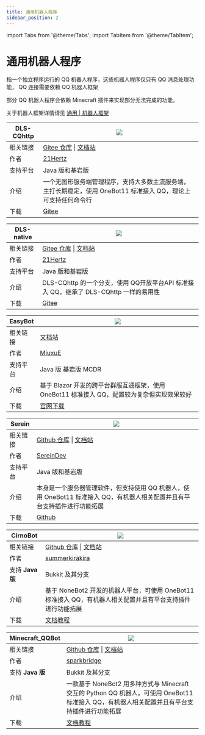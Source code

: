 ```yaml
---
title: 通用机器人程序
sidebar_position: 2
---
```


import Tabs from '@theme/Tabs';
import TabItem from '@theme/TabItem';

# 通用机器人程序

指一个独立程序运行的 QQ 机器人程序，这些机器人程序仅只有 QQ 消息处理功能， QQ 连接需要依赖 QQ 机器人框架

部分 QQ 机器人程序会依赖 Minecraft 插件来实现部分无法完成的功能。

关于机器人框架详情请见 [通用 | 机器人框架](https://nitwikit.8aka.org/advance/bot/framework/)

<Tabs queryString="tyqqbot">
<TabItem value="DLS-CQhttp" label="DLS-CQhttp">

| DLS-CQhttp | ![](https://img.shields.io/badge/状态-积极维护-green?style=for-the-badge) |
| --- | --- |
| 相关链接 | [Gitee 仓库](https://gitee.com/dlcn/dlscq) \| [文档站](https://gitee.com/dlcn/dlscq/wikis) |
| 作者 | [21Hertz](https://gitee.com/dlcn) |
| 支持平台 | Java 版和基岩版 |
| 介绍 | 一个无图形服务端管理程序，支持大多数主流服务端，主打长期稳定，使用 OneBot11 标准接入 QQ，理论上可支持任何命令行 |
| 下载 | [Gitee](https://gitee.com/dlcn/dlscq/releases) |

</TabItem>
<TabItem value="DLS-native" label="DLS-native">

| DLS-native | ![](https://img.shields.io/badge/状态-积极维护-green?style=for-the-badge) |
| --- | --- |
| 相关链接 | [Gitee 仓库](https://gitee.com/dlcn/dlsna) \| [文档站](https://gitee.com/dlcn/dlscq/wikis/%E5%85%B6%E4%BB%96%E6%A1%86%E6%9E%B6/%E5%AE%98%E6%96%B9%E9%A2%91%E9%81%93%E6%9C%BA%E5%99%A8%E4%BA%BA) |
| 作者 | [21Hertz](https://gitee.com/dlcn) |
| 支持平台 | Java 版和基岩版 |
| 介绍 | DLS-CQhttp 的一个分支，使用 QQ开放平台API 标准接入 QQ，继承了 DLS-CQhttp 一样的易用性 |
| 下载 | [Gitee](https://gitee.com/dlcn/dlsna/releases) |

</TabItem>
<TabItem value="EasyBot" label="EasyBot">

| EasyBot | ![](https://img.shields.io/badge/状态-积极维护-green?style=for-the-badge) |
| --- | --- |
| 相关链接 | [文档站](https://docs.inectar.cn/docs/easybot/intor) |
| 作者 | [MiuxuE](https://github.com/zkhssb) |
| 支持平台 | Java 版 基岩版 MCDR |
| 介绍 | 基于 Blazor 开发的跨平台群服互通框架，使用 OneBot11 标准接入 QQ，配置较为复杂但实现效果较好 |
| 下载 | [官网下载](https://docs.inectar.cn/download/easybot) |

</TabItem>
<TabItem value="Serein" label="Serein">

| Serein | ![](https://img.shields.io/badge/状态-积极维护-green?style=for-the-badge) |
| --- | --- |
| 相关链接 | [Github 仓库](https://github.com/SereinDev/Serein) \| [文档站](https://sereindev.github.io/) |
| 作者 | [SereinDev](https://github.com/SereinDev) |
| 支持平台 | Java 版和基岩版 |
| 介绍 | 本身是一个服务器管理软件，但支持使用 QQ 机器人，使用 OneBot11 标准接入 QQ，有机器人相关配置并且有平台支持插件进行功能拓展 |
| 下载 | [Github](https://github.com/SereinDev/Serein/releases) |

</TabItem>
<TabItem value="CirnoBot" label="CirnoBot">

| CirnoBot | ![](https://img.shields.io/badge/状态-不再积极维护-yellow?style=for-the-badge) |
| --- | --- |
| 相关链接 | [Github 仓库](https://github.com/summerkirakira/CirnoBot) \| [文档站](https://biaoju.site/cirnobot/) |
| 作者 | [summerkirakira](https://github.com/summerkirakira) |
| 支持 **Java 版** | Bukkit 及其分支 |
| 介绍 | 基于 NoneBot2 开发的机器人平台，可使用 OneBot11 标准接入 QQ，有机器人相关配置并且有平台支持插件进行功能拓展 |
| 下载 | [文档教程](https://biaoju.site/cirnobot/docs/%E7%AE%80%E5%8D%95%E4%B8%8A%E6%89%8B) |

</TabItem>
<TabItem value="Minecraft_QQBot" label="Minecraft_QQBot">

| Minecraft_QQBot | ![](https://img.shields.io/badge/状态-积极维护-green?style=for-the-badge) |
| --- | --- |
| 相关链接 | [Github 仓库](https://github.com/Minecraft-QQBot/BotServer) \| [文档站](https://qqbot.bugjump.xyz/) |
| 作者 | [sparkbridge](https://github.com/sparkbridge) |
| 支持 **Java 版** | Bukkit 及其分支 |
| 介绍 | 一款基于 NoneBot2 用多种方式与 Minecraft 交互的 Python QQ 机器人，可使用 OneBot11 标准接入 QQ，有机器人相关配置并且有平台支持插件进行功能拓展 |
| 下载 | [文档教程](https://qqbot.bugjump.xyz/%E6%96%87%E6%A1%A3/%E5%BF%AB%E9%80%9F%E5%BC%80%E5%A7%8B.html) |

</TabItem>
</Tabs>
